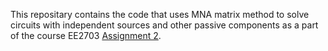 This repositary contains the code that uses MNA matrix method to solve circuits with independent sources and other passive components as a part of the course EE2703 [Assignment 2](https://github.com/ee20b117/Circuit-Solver-using-MNA-matrix-method-/blob/main/Assignment_2.pdf).
